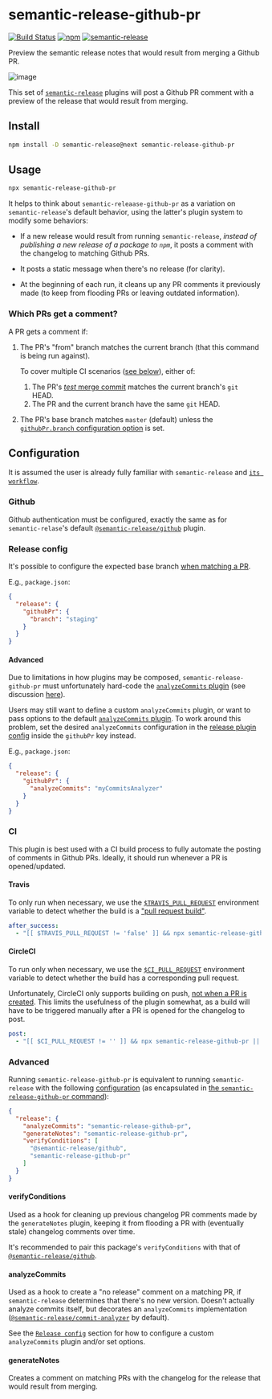 # semantic-release-github-pr

[![Build Status](https://travis-ci.org/Updater/semantic-release-github-pr.svg?branch=master)](https://travis-ci.org/Updater/semantic-release-github-pr) [![npm](https://img.shields.io/npm/v/semantic-release-github-pr.svg)](https://www.npmjs.com/package/semantic-release-github-pr) [![semantic-release](https://img.shields.io/badge/%20%20%F0%9F%93%A6%F0%9F%9A%80-semantic--release-e10079.svg)](https://github.com/semantic-release/semantic-release)

Preview the semantic release notes that would result from merging a Github PR.

![image](https://user-images.githubusercontent.com/356320/33625928-257bc906-d9c7-11e7-9adb-de85726952eb.png)

This set of [`semantic-release`](https://github.com/semantic-release/semantic-release) plugins will post a Github PR comment with a preview of the release that would result from merging.

## Install

```bash
npm install -D semantic-release@next semantic-release-github-pr
```

## Usage

```bash
npx semantic-release-github-pr
```

It helps to think about `semantic-releaase-github-pr` as a variation on `semantic-release`'s default behavior, using the latter's plugin system to modify some behaviors:

* If a new release would result from running `semantic-release`, _instead of publishing a new release of a package to `npm`_, it posts a comment with the changelog to matching Github PRs.

* It posts a static message when there's no release (for clarity).

* At the beginning of each run, it cleans up any PR comments it previously made (to keep from flooding PRs or leaving outdated information).

### Which PRs get a comment?

A PR gets a comment if:

1. The PR's "from" branch matches the current branch (that this command is being run against).

   To cover multiple CI scenarios ([see below](#ci)), either of:

   1. The PR's [_test_ merge commit](https://developer.github.com/v3/pulls/#response-1) matches the current branch's `git` HEAD.
   2. The PR and the current branch have the same `git` HEAD.

2. The PR's base branch matches `master` (default) unless the [`githubPr.branch` configuration option](https://github.com/semantic-release/semantic-release#Release-config) is set.

## Configuration

It is assumed the user is already fully familiar with `semantic-release` and [`its workflow`](https://github.com/semantic-release/semantic-release#how-does-it-work).

### Github

Github authentication must be configured, exactly the same as for `semantic-relase`'s default [`@semantic-release/github`](https://github.com/semantic-release/github/#github-repository-authentication) plugin.

### Release config

It's possible to configure the expected base branch [when matching a PR](#which-prs-get-a-comment).

E.g., `package.json`:

```json
{
  "release": {
    "githubPr": {
      "branch": "staging"
    }
  }
}
```

#### Advanced

Due to limitations in how plugins may be composed, `semantic-release-github-pr` must unfortunately hard-code the [`analyzeCommits` plugin](#analyzecommits) (see discussion [here](https://github.com/semantic-release/semantic-release/issues/550)).

Users may still want to define a custom `analyzeCommits` plugin, or want to pass options to the default [`analyzeCommits` plugin](https://github.com/semantic-release/commit-analyzer/). To work around this problem, set the desired `analyzeCommits` configuration in the [release plugin config](https://github.com/semantic-release/semantic-release#plugins) inside the `githubPr` key instead.

E.g., `package.json`:

```json
{
  "release": {
    "githubPr": {
      "analyzeCommits": "myCommitsAnalyzer"
    }
  }
}
```

### CI

This plugin is best used with a CI build process to fully automate the posting of comments in Github PRs. Ideally, it should run whenever a PR is opened/updated.

#### Travis

To only run when necessary, we use the [`$TRAVIS_PULL_REQUEST`](https://docs.travis-ci.com/user/environment-variables/#Convenience-Variables) environment variable to detect whether the build is a ["pull request build"](https://docs.travis-ci.com/user/pull-requests/).

```yaml
after_success:
  - "[[ $TRAVIS_PULL_REQUEST != 'false' ]] && npx semantic-release-github-pr || exit 0"
```

#### CircleCI

To run only when necessary, we use the [`$CI_PULL_REQUEST`](https://circleci.com/docs/1.0/environment-variables/#build-details) environment variable to detect whether the build has a corresponding pull request.

Unfortunately, CircleCI only supports building on push, [not when a PR is created](https://discuss.circleci.com/t/trigger-new-build-on-pr/4219). This limits the usefulness of the plugin somewhat, as a build will have to be triggered manually after a PR is opened for the changelog to post.

```yaml
post:
  - "[[ $CI_PULL_REQUEST != '' ]] && npx semantic-release-github-pr || exit 0"
```

### Advanced

Running `semantic-release-github-pr` is equivalent to running `semantic-release` with the following [configuration](https://github.com/semantic-release/semantic-release/blob/caribou/docs/usage/configuration.md#configuration.) (as encapsulated in [the `semantic-release-github-pr` command](https://github.com/Updater/semantic-release-github-pr/blob/master/bin/semantic-release-github-pr.js)):

```json
{
  "release": {
    "analyzeCommits": "semantic-release-github-pr",
    "generateNotes": "semantic-release-github-pr",
    "verifyConditions": [
      "@semantic-release/github",
      "semantic-release-github-pr"
    ]
  }
}
```

#### verifyConditions

Used as a hook for cleaning up previous changelog PR comments made by the `generateNotes` plugin, keeping it from flooding a PR with (eventually stale) changelog comments over time.

It's recommended to pair this package's `verifyConditions` with that of [`@semantic-release/github`](https://github.com/semantic-release/github#verifyconditions).

#### analyzeCommits

Used as a hook to create a "no release" comment on a matching PR, if `semantic-release` determines that there's no new version. Doesn't actually analyze commits itself, but decorates an `analyzeCommits` implementation ([`@semantic-release/commit-analyzer`](https://github.com/semantic-release/commit-analyzer/) by default).

See the [`Release config`](#release-config) section for how to configure a custom `analyzeCommits` plugin and/or set options.

#### generateNotes

Creates a comment on matching PRs with the changelog for the release that would result from merging.
